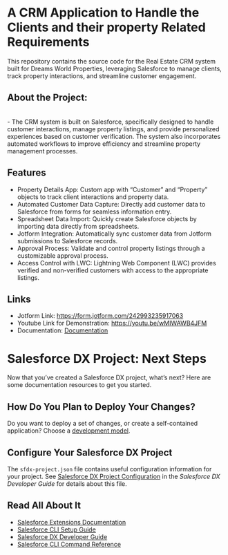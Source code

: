# A CRM Application to Handle the Clients and their property Related Requirements

This repository contains the source code for the Real Estate CRM system built for Dreams World Properties, leveraging Salesforce to manage clients, track property interactions, and streamline customer engagement.

## About the Project:
<br/>
- The CRM system is built on Salesforce, specifically designed to handle customer interactions, manage property listings, and provide personalized experiences based on customer verification. The system also incorporates automated workflows to improve efficiency and streamline property management processes.

## Features
- Property Details App: Custom app with “Customer” and “Property” objects to track client interactions and property data.
- Automated Customer Data Capture: Directly add customer data to Salesforce from forms for seamless information entry.
- Spreadsheet Data Import: Quickly create Salesforce objects by importing data directly from spreadsheets.
- Jotform Integration: Automatically sync customer data from Jotform submissions to Salesforce records.<br/>
- Approval Process: Validate and control property listings through a customizable approval process.<br/>
- Access Control with LWC: Lightning Web Component (LWC) provides verified and non-verified customers with access to the appropriate listings.

## Links
- Jotform Link: https://form.jotform.com/242993235917063
- Youtube Link for Demonstration: https://youtu.be/wMIWAWB4JFM
- Documentation: <a href="https://github.com/VyshnaviPothamsetti/SalesforceCRM/blob/main/salesforce%20documentation.pdf">Documentation</a>

# Salesforce DX Project: Next Steps

Now that you’ve created a Salesforce DX project, what’s next? Here are some documentation resources to get you started.

## How Do You Plan to Deploy Your Changes?

Do you want to deploy a set of changes, or create a self-contained application? Choose a [development model](https://developer.salesforce.com/tools/vscode/en/user-guide/development-models).

## Configure Your Salesforce DX Project

The `sfdx-project.json` file contains useful configuration information for your project. See [Salesforce DX Project Configuration](https://developer.salesforce.com/docs/atlas.en-us.sfdx_dev.meta/sfdx_dev/sfdx_dev_ws_config.htm) in the _Salesforce DX Developer Guide_ for details about this file.

## Read All About It

- [Salesforce Extensions Documentation](https://developer.salesforce.com/tools/vscode/)
- [Salesforce CLI Setup Guide](https://developer.salesforce.com/docs/atlas.en-us.sfdx_setup.meta/sfdx_setup/sfdx_setup_intro.htm)
- [Salesforce DX Developer Guide](https://developer.salesforce.com/docs/atlas.en-us.sfdx_dev.meta/sfdx_dev/sfdx_dev_intro.htm)
- [Salesforce CLI Command Reference](https://developer.salesforce.com/docs/atlas.en-us.sfdx_cli_reference.meta/sfdx_cli_reference/cli_reference.htm)
